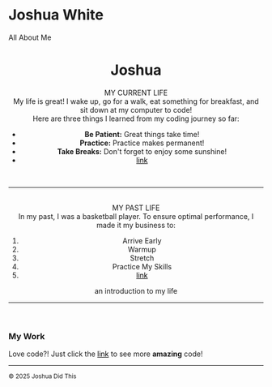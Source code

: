 <h1>Joshua White</h1>


<head>
 All About Me
  <link rel="stylesheet" href="/CSS/Profile.css">
</head>


<body>
  <header><h1>Joshua</h1>
   MY CURRENT LIFE
        <br />
    My life is great! I wake up, go for a walk, eat something for breakfast, and sit down at my computer to code! <br />
    Here are three things I learned from my coding journey so far:
    <ul>
        <li><b>Be Patient:</b> Great things take time!</li>
        <li><b>Practice:</b> Practice makes permanent!</li>
        <li><b>Take Breaks:</b> Don't forget to enjoy some sunshine!</li> 
      <li><a style="color:black;" href="https://github.com/jwhitad15?tab=repositories">link</a></li>
    </ul>
    <br />
    <hr>
    <br />
<!--     <h1 style=text-align:left> -->
      MY PAST LIFE <br />
<!--     </h1> -->
    In my past, I was a basketball player. To ensure optimal performance, I made it my business to:
   <ol>
    <li>Arrive Early</li>
    <li>Warmup</li>
    <li>Stretch</li>
    <li>Practice My Skills</li>
    <li><a style="color:black;" href="https://github.com/jwhitad15?tab=repositories">link</a></li>
    </ol>
<!--     </article>="line-height:0.02"> -->
    an introduction to my life
  <!--   </h4> -->
    <hr ></header>

  <div id="main">

  </div>
  
  <footer class="footer">
    <h3>My Work</h3>
      Love code?! Just click the <a style="color:black;" href="https://github.com/jwhitad15?tab=repositories">link</a> to see more <b>amazing</b> code!
      <hr>
    <p> <small>&copy; 2025 Joshua Did This</small> </p>
    
  </footer>

</body>
